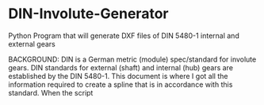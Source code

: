 # DIN-Involute-Generator
Python Program that will generate DXF files of DIN 5480-1 internal and external gears


BACKGROUND:
DIN is a German metric (module) spec/standard for involute gears. DIN standards for external (shaft) and internal (hub) gears are established by the DIN 5480-1. This document is where I got all the information required to create a spline that is in accordance with this standard. When the script 
